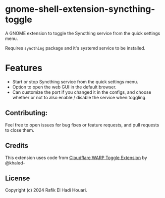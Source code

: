 # gnome-shell-extension-syncthing-toggle
A GNOME extension to toggle the Syncthing service from the quick settings menu.

Requires `syncthing` package and it's systemd service to be installed.

# Features

- Start or stop Syncthing service from the quick settings menu.
- Option to open the web GUI in the default browser.
- Can customize the port if you changed it in the configs, and choose whether
	or not to also enable / disable the service when toggling.

## Contributing:

Feel free to open issues for bug fixes or feature requests, and pull requests to close them.


## Credits

This extension uses code from [Cloudflare WARP Toggle Extension](https://github.com/khaled-0/gnome-cloudflare-warp-toggle) by @khaled-


## License

Copyright (c) 2024 Rafik El Hadi Houari.
